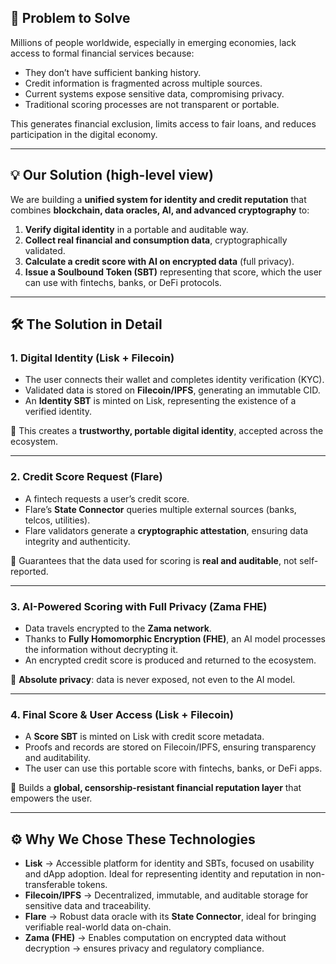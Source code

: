 ## 🚨 **Problem to Solve**

Millions of people worldwide, especially in emerging economies, lack access to formal financial services because:

* They don’t have sufficient banking history.
* Credit information is fragmented across multiple sources.
* Current systems expose sensitive data, compromising privacy.
* Traditional scoring processes are not transparent or portable.

This generates financial exclusion, limits access to fair loans, and reduces participation in the digital economy.

---

## 💡 **Our Solution (high-level view)**

We are building a **unified system for identity and credit reputation** that combines **blockchain, data oracles, AI, and advanced cryptography** to:

1. **Verify digital identity** in a portable and auditable way.
2. **Collect real financial and consumption data**, cryptographically validated.
3. **Calculate a credit score with AI on encrypted data** (full privacy).
4. **Issue a Soulbound Token (SBT)** representing that score, which the user can use with fintechs, banks, or DeFi protocols.

---

## 🛠️ **The Solution in Detail**

### **1. Digital Identity (Lisk + Filecoin)**

* The user connects their wallet and completes identity verification (KYC).
* Validated data is stored on **Filecoin/IPFS**, generating an immutable CID.
* An **Identity SBT** is minted on Lisk, representing the existence of a verified identity.

📌 This creates a **trustworthy, portable digital identity**, accepted across the ecosystem.

---

### **2. Credit Score Request (Flare)**

* A fintech requests a user’s credit score.
* Flare’s **State Connector** queries multiple external sources (banks, telcos, utilities).
* Flare validators generate a **cryptographic attestation**, ensuring data integrity and authenticity.

📌 Guarantees that the data used for scoring is **real and auditable**, not self-reported.

---

### **3. AI-Powered Scoring with Full Privacy (Zama FHE)**

* Data travels encrypted to the **Zama network**.
* Thanks to **Fully Homomorphic Encryption (FHE)**, an AI model processes the information without decrypting it.
* An encrypted credit score is produced and returned to the ecosystem.

📌 **Absolute privacy**: data is never exposed, not even to the AI model.

---

### **4. Final Score & User Access (Lisk + Filecoin)**

* A **Score SBT** is minted on Lisk with credit score metadata.
* Proofs and records are stored on Filecoin/IPFS, ensuring transparency and auditability.
* The user can use this portable score with fintechs, banks, or DeFi apps.

📌 Builds a **global, censorship-resistant financial reputation layer** that empowers the user.

---

## ⚙️ **Why We Chose These Technologies**

* **Lisk** → Accessible platform for identity and SBTs, focused on usability and dApp adoption. Ideal for representing identity and reputation in non-transferable tokens.
* **Filecoin/IPFS** → Decentralized, immutable, and auditable storage for sensitive data and traceability.
* **Flare** → Robust data oracle with its **State Connector**, ideal for bringing verifiable real-world data on-chain.
* **Zama (FHE)** → Enables computation on encrypted data without decryption → ensures privacy and regulatory compliance.

